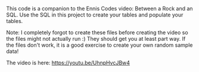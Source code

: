 This code is a companion to the Ennis Codes video: Between a Rock and an SQL. Use the SQL in this project to create your tables and populate your tables. 

Note: I completely forgot to create these files before creating the video so the files might not actually run :) They should get you at least part way. If the files
don't work, it is a good exercise to create your own random sample data!

The video is here: https://youtu.be/UhnpHvcJBw4
